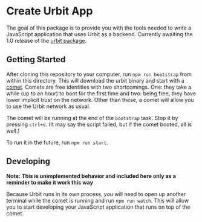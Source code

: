 # Create Urbit App

The goal of this package is to provide you with the tools needed to write a JavaScript application that uses Urbit as a backend. Currently awaiting the 1.0 release of the [urbit package](https://www.npmjs.com/package/urbit). 

## Getting Started

After cloning this repository to your computer, run `npm run bootstrap` from within this directory. This will download the urbit binary and start with a [comet](https://urbit.org/docs/glossary/comet/). Comets are free identities with two shortcomings. One: they take a while (up to an hour) to boot for the first time and two: being free, they have lower implicit trust on the network. Other than these, a comet will allow you to use the Urbit network as usual.

The comet will be running at the end of the `bootstrap` task. Stop it by pressing `ctrl+d`. (It may say the script failed, but if the comet booted, all is well.)

To run it in the future, run `npm run start`.

## Developing

**Note: This is unimplemented behavior and included here only as a reminder to make it work this way**

Because Urbit runs in its own process, you will need to open up another terminal while the comet is running and run `npm run watch`. This will allow you to start developing your JavaScript application that runs on top of the comet.

